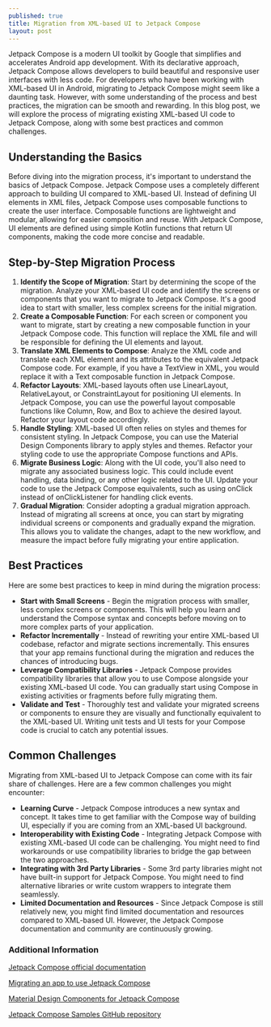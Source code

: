 ```yaml
---
published: true
title: Migration from XML-based UI to Jetpack Compose
layout: post
---
```


Jetpack Compose is a modern UI toolkit by Google that simplifies and accelerates Android app development. With its declarative approach, Jetpack Compose allows developers to build beautiful and responsive user interfaces with less code. For developers who have been working with XML-based UI in Android, migrating to Jetpack Compose might seem like a daunting task. However, with some understanding of the process and best practices, the migration can be smooth and rewarding. In this blog post, we will explore the process of migrating existing XML-based UI code to Jetpack Compose, along with some best practices and common challenges.

## Understanding the Basics

Before diving into the migration process, it's important to understand the basics of Jetpack Compose. Jetpack Compose uses a completely different approach to building UI compared to XML-based UI. Instead of defining UI elements in XML files, Jetpack Compose uses composable functions to create the user interface. Composable functions are lightweight and modular, allowing for easier composition and reuse. With Jetpack Compose, UI elements are defined using simple Kotlin functions that return UI components, making the code more concise and readable.

## Step-by-Step Migration Process

1.  **Identify the Scope of Migration**: Start by determining the scope of the migration. Analyze your XML-based UI code and identify the screens or components that you want to migrate to Jetpack Compose. It's a good idea to start with smaller, less complex screens for the initial migration.
2.  **Create a Composable Function**: For each screen or component you want to migrate, start by creating a new composable function in your Jetpack Compose code. This function will replace the XML file and will be responsible for defining the UI elements and layout.
3.  **Translate XML Elements to Compose**: Analyze the XML code and translate each XML element and its attributes to the equivalent Jetpack Compose code. For example, if you have a TextView in XML, you would replace it with a Text composable function in Jetpack Compose.
4.  **Refactor Layouts**: XML-based layouts often use LinearLayout, RelativeLayout, or ConstraintLayout for positioning UI elements. In Jetpack Compose, you can use the powerful layout composable functions like Column, Row, and Box to achieve the desired layout. Refactor your layout code accordingly.
5.  **Handle Styling**: XML-based UI often relies on styles and themes for consistent styling. In Jetpack Compose, you can use the Material Design Components library to apply styles and themes. Refactor your styling code to use the appropriate Compose functions and APIs.
6.  **Migrate Business Logic**: Along with the UI code, you'll also need to migrate any associated business logic. This could include event handling, data binding, or any other logic related to the UI. Update your code to use the Jetpack Compose equivalents, such as using onClick instead of onClickListener for handling click events.
7.  **Gradual Migration**: Consider adopting a gradual migration approach. Instead of migrating all screens at once, you can start by migrating individual screens or components and gradually expand the migration. This allows you to validate the changes, adapt to the new workflow, and measure the impact before fully migrating your entire application.

## Best Practices

Here are some best practices to keep in mind during the migration process:

*   **Start with Small Screens** - Begin the migration process with smaller, less complex screens or components. This will help you learn and understand the Compose syntax and concepts before moving on to more complex parts of your application.
*   **Refactor Incrementally** - Instead of rewriting your entire XML-based UI codebase, refactor and migrate sections incrementally. This ensures that your app remains functional during the migration and reduces the chances of introducing bugs.
*   **Leverage Compatibility Libraries** - Jetpack Compose provides compatibility libraries that allow you to use Compose alongside your existing XML-based UI code. You can gradually start using Compose in existing activities or fragments before fully migrating them.
*   **Validate and Test** - Thoroughly test and validate your migrated screens or components to ensure they are visually and functionally equivalent to the XML-based UI. Writing unit tests and UI tests for your Compose code is crucial to catch any potential issues.

## Common Challenges

Migrating from XML-based UI to Jetpack Compose can come with its fair share of challenges. Here are a few common challenges you might encounter:

*   **Learning Curve** - Jetpack Compose introduces a new syntax and concept. It takes time to get familiar with the Compose way of building UI, especially if you are coming from an XML-based UI background.
*   **Interoperability with Existing Code** - Integrating Jetpack Compose with existing XML-based UI code can be challenging. You might need to find workarounds or use compatibility libraries to bridge the gap between the two approaches.
*   **Integrating with 3rd Party Libraries** - Some 3rd party libraries might not have built-in support for Jetpack Compose. You might need to find alternative libraries or write custom wrappers to integrate them seamlessly.
*   **Limited Documentation and Resources** - Since Jetpack Compose is still relatively new, you might find limited documentation and resources compared to XML-based UI. However, the Jetpack Compose documentation and community are continuously growing.

### Additional Information

[Jetpack Compose official documentation]

[Migrating an app to use Jetpack Compose]

[Material Design Components for Jetpack Compose]

[Jetpack Compose Samples GitHub repository]


[Jetpack Compose official documentation]: https://developer.android.com/jetpack/compose
[Migrating an app to use Jetpack Compose]: https://developer.android.com/jetpack/compose/migration
[Material Design Components for Jetpack Compose]: https://material.io/develop/android/docs/getting-started
[Jetpack Compose Samples GitHub repository]: https://github.com/android/compose-samples